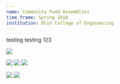 ```yaml
---
name: Community Food Assemblies
time_frame: Spring 2018
institution: Olin College of Engineering
---
```

testing testing 123

<a target="_blank" href="/imgs/uocd_project_poster.png"><img src="/imgs/uocd_project_poster.png"></a>

<a target="_blank" href="/imgs/uocd_personaposter.png"><img src="/imgs/uocd_personaposter.png"></a>
<a target="_blank" href="/imgs/uocd_interaction.png"><img src="/imgs/uocd_interaction.png"></a>
<a target="_blank" href="/imgs/uocd_requirements.png"><img src="/imgs/uocd_requirements.png"></a>

<a target="_blank" href="/imgs/uocd_specifications.png"><img src="/imgs/uocd_specifications.png"></a>
<a target="_blank" href="/imgs/uocd_journey.png"><img src="/imgs/uocd_journey.png"></a>
